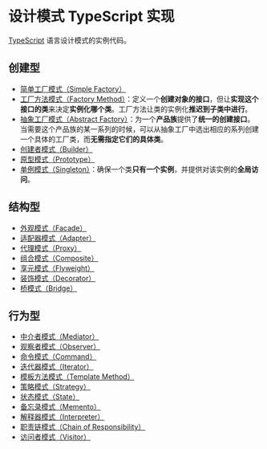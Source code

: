 # 设计模式 TypeScript 实现

[TypeScript](https://www.typescriptlang.org/) 语言设计模式的实例代码。

## 创建型

- [简单工厂模式（Simple Factory）]()
- [工厂方法模式（Factory Method）](./src/factory-method/index.ts)：定义一个**创建对象的接口**，但让**实现这个接口的类**来决定**实例化哪个类**。工厂方法让类的实例化**推迟到子类中进行**。
- [抽象工厂模式（Abstract Factory）](./src/abstract-factory/index.ts)：为一个**产品族**提供了**统一的创建接口**。当需要这个产品族的某一系列的时候，可以从抽象工厂中选出相应的系列创建一个具体的工厂类，而**无需指定它们的具体类**。
- [创建者模式（Builder）]()
- [原型模式（Prototype）]()
- [单例模式（Singleton）](./src/singleton/singleton.ts)：确保一个类**只有一个实例**，并提供对该实例的**全局访问**。

## 结构型

- [外观模式（Facade）]()
- [适配器模式（Adapter）]()
- [代理模式（Proxy）]()
- [组合模式（Composite）]()
- [享元模式（Flyweight）]()
- [装饰模式（Decorator）]()
- [桥模式（Bridge）]()

## 行为型

- [中介者模式（Mediator）]()
- [观察者模式（Observer）]()
- [命令模式（Command）]()
- [迭代器模式（Iterator）]()
- [模板方法模式（Template Method）]()
- [策略模式（Strategy）]()
- [状态模式（State）]()
- [备忘录模式（Memento）]()
- [解释器模式（Interpreter）]()
- [职责链模式（Chain of Responsibility）]()
- [访问者模式（Visitor）]()
